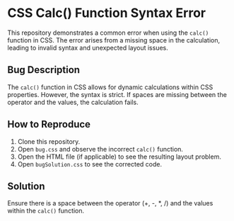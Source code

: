 # CSS Calc() Function Syntax Error

This repository demonstrates a common error when using the `calc()` function in CSS. The error arises from a missing space in the calculation, leading to invalid syntax and unexpected layout issues.

## Bug Description
The `calc()` function in CSS allows for dynamic calculations within CSS properties. However, the syntax is strict.  If spaces are missing between the operator and the values, the calculation fails.

## How to Reproduce
1. Clone this repository.
2. Open `bug.css` and observe the incorrect `calc()` function.
3. Open the HTML file (if applicable) to see the resulting layout problem. 
4. Open `bugSolution.css` to see the corrected code. 

## Solution
Ensure there is a space between the operator (+, -, *, /) and the values within the `calc()` function.